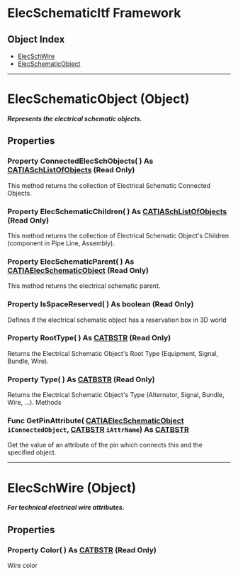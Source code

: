 # ElecSchematicItf Framework

## Object Index

  * [ElecSchWire](ElecSchematicItf/interface_ElecSchWire_24996.md)
  * [ElecSchematicObject](ElecSchematicItf/interface_ElecSchematicObject_74447.md)

---

# ElecSchematicObject (Object)

**_Represents the electrical schematic objects._**

## Properties

### Property **ConnectedElecSchObjects**( ) As [CATIASchListOfObjects](../CATSchPlatformInterfaces/interface_SchListOfObjects_53274.md) (Read Only)

   This method returns the collection of Electrical Schematic Connected Objects.  
### Property **ElecSchematicChildren**( ) As [CATIASchListOfObjects](../CATSchPlatformInterfaces/interface_SchListOfObjects_53274.md) (Read Only)

   This method returns the collection of Electrical Schematic Object's Children (component in Pipe Line, Assembly).  
### Property **ElecSchematicParent**( ) As [CATIAElecSchematicObject](../ElecSchematicItf/interface_ElecSchematicObject_74447.md) (Read Only)

   This method returns the electrical schematic parent.  
### Property **IsSpaceReserved**( ) As boolean (Read Only)

   Defines if the electrical schematic object has a reservation box in 3D world  
### Property **RootType**( ) As [CATBSTR](../System/typedef_CATBSTR_8129.md) (Read Only)

   Returns the Electrical Schematic Object's Root Type (Equipment, Signal, Bundle, Wire).  
### Property **Type**( ) As [CATBSTR](../System/typedef_CATBSTR_8129.md) (Read Only)

   Returns the Electrical Schematic Object's Type (Alternator, Signal, Bundle, Wire, ...).  Methods

### Func **GetPinAttribute**( [CATIAElecSchematicObject](../ElecSchematicItf/interface_ElecSchematicObject_74447.md)  `iConnectedObject`,  [CATBSTR](../System/typedef_CATBSTR_8129.md)  `iAttrName`) As [CATBSTR](../System/typedef_CATBSTR_8129.md)

   Get the value of an attribute of the pin which connects this and the specified object.

---

# ElecSchWire (Object)

**_For technical electrical wire attributes._**

## Properties

### Property **Color**( ) As [CATBSTR](../System/typedef_CATBSTR_8129.md) (Read Only)

   Wire color